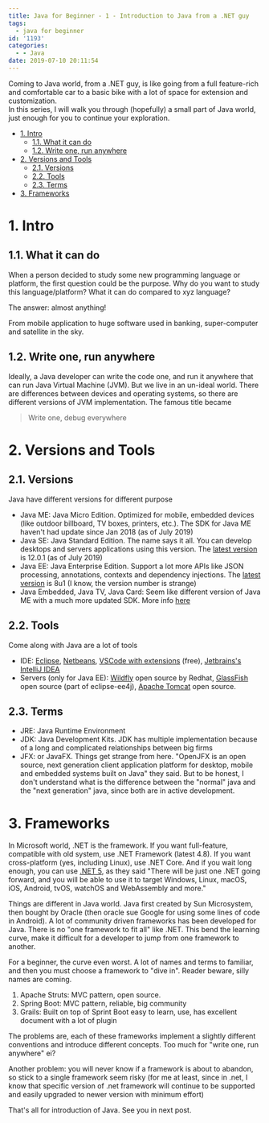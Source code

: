 ```yaml
---
title: Java for Beginner - 1 - Introduction to Java from a .NET guy
tags:
  - java for beginner
id: '1193'
categories:
  - - Java
date: 2019-07-10 20:11:54
---
```


Coming to Java world, from a .NET guy, is like going from a full feature-rich and comfortable car to a basic bike with a lot of space for extension and customization.  
In this series, I will walk you through (hopefully) a small part of Java world, just enough for you to continue your exploration.
<!-- more -->
*   [1\. Intro](#1-intro)
    *   [1.1. What it can do](#11-what-it-can-do)
    *   [1.2. Write one, run anywhere](#12-write-one-run-anywhere)
*   [2\. Versions and Tools](#2-versions-and-tools)
    *   [2.1. Versions](#21-versions)
    *   [2.2. Tools](#22-tools)
    *   [2.3. Terms](#23-terms)
*   [3\. Frameworks](#3-frameworks)

# 1\. Intro

## 1.1. What it can do

When a person decided to study some new programming language or platform, the first question could be the purpose. Why do you want to study this language/platform? What it can do compared to xyz language?

The answer: almost anything!

From mobile application to huge software used in banking, super-computer and satellite in the sky.

## 1.2. Write one, run anywhere

Ideally, a Java developer can write the code one, and run it anywhere that can run Java Virtual Machine (JVM). But we live in an un-ideal world. There are differences between devices and operating systems, so there are different versions of JVM implementation. The famous title became

> Write one, debug everywhere

# 2\. Versions and Tools

## 2.1. Versions

Java have different versions for different purpose

*   Java ME: Java Micro Edition. Optimized for mobile, embedded devices (like outdoor billboard, TV boxes, printers, etc.). The SDK for Java ME haven't had update since Jan 2018 (as of July 2019)
*   Java SE: Java Standard Edition. The name says it all. You can develop desktops and servers applications using this version. The [latest version](https://www.oracle.com/technetwork/java/javase/overview/index.html) is 12.0.1 (as of July 2019)
*   Java EE: Java Enterprise Edition. Support a lot more APIs like JSON processing, annotations, contexts and dependency injections. The [latest version](https://www.oracle.com/technetwork/java/javaee/overview/index.html) is 8u1 (I know, the version number is strange)
*   Java Embedded, Java TV, Java Card: Seem like different version of Java ME with a much more updated SDK. More info [here](https://www.oracle.com/technetwork/java/embedded/javame/index.html)

## 2.2. Tools

Come along with Java are a lot of tools

*   IDE: [Eclipse](https://www.eclipse.org/), [Netbeans](https://netbeans.org/), [VSCode with extensions](https://code.visualstudio.com/docs/languages/java) (free), [Jetbrains's IntelliJ IDEA](https://www.jetbrains.com/idea/)
*   Servers (only for Java EE): [Wildfly](https://github.com/wildfly/wildfly) open source by Redhat, [GlassFish](https://github.com/eclipse-ee4j/glassfish) open source (part of eclipse-ee4j), [Apache Tomcat](https://github.com/apache/tomcat) open source.

## 2.3. Terms

*   JRE: Java Runtime Environment
*   JDK: Java Development Kits. JDK has multiple implementation because of a long and complicated relationships between big firms
*   JFX: or JavaFX. Things get strange from here. "OpenJFX is an open source, next generation client application platform for desktop, mobile and embedded systems built on Java" they said. But to be honest, I don't understand what is the difference between the "normal" java and the "next generation" java, since both are in active development.

# 3\. Frameworks

In Microsoft world, .NET is the framework. If you want full-feature, compatible with old system, use .NET Framework (latest 4.8). If you want cross-platform (yes, including Linux), use .NET Core. And if you wait long enough, you can use [.NET 5](https://devblogs.microsoft.com/dotnet/introducing-net-5/), as they said "There will be just one .NET going forward, and you will be able to use it to target Windows, Linux, macOS, iOS, Android, tvOS, watchOS and WebAssembly and more."

Things are different in Java world. Java first created by Sun Microsystem, then bought by Oracle (then oracle sue Google for using some lines of code in Android). A lot of community driven frameworks has been developed for Java. There is no "one framework to fit all" like .NET. This bend the learning curve, make it difficult for a developer to jump from one framework to another.

For a beginner, the curve even worst. A lot of names and terms to familiar, and then you must choose a framework to "dive in". Reader beware, silly names are coming.

1.  Apache Struts: MVC pattern, open source.
2.  Spring Boot: MVC pattern, reliable, big community
3.  Grails: Built on top of Sprint Boot easy to learn, use, has excellent document with a lot of plugin

The problems are, each of these frameworks implement a slightly different conventions and introduce different concepts. Too much for "write one, run anywhere" ei?

Another problem: you will never know if a framework is about to abandon, so stick to a single framework seem risky (for me at least, since in .net, I know that specific version of .net framework will continue to be supported and easily upgraded to newer version with minimum effort)

That's all for introduction of Java. See you in next post.
